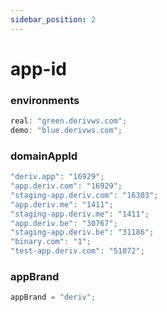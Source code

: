 ```yaml
---
sidebar_position: 2
---
```


# app-id

### environments

```js
real: "green.derivws.com";
demo: "blue.derivws.com";
```

### domainAppId

```js
"deriv.app": "16929";
"app.deriv.com": "16929";
"staging-app.deriv.com": "16303";
"app.deriv.me": "1411";
"staging-app.deriv.me": "1411";
"app.deriv.be": "30767";
"staging-app.deriv.be": "31186";
"binary.com": "1";
"test-app.deriv.com": "51072";
```

### appBrand

```js
appBrand = "deriv";
```
